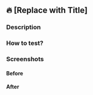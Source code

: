 ## 🔥 [Replace with Title]

### Description


### How to test?


### Screenshots

#### Before

#### After
